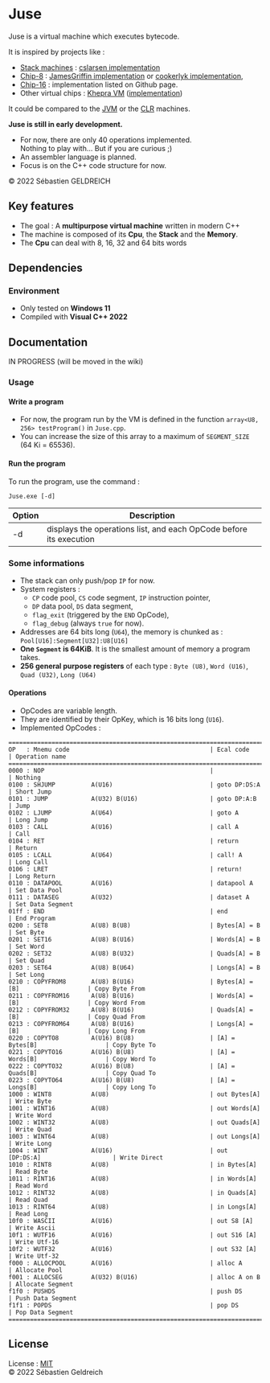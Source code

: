 # Juse

Juse is a virtual machine which executes bytecode.

It is inspired by projects like :

- [Stack machines](https://en.wikipedia.org/wiki/Stack_machine) : [cslarsen implementation](https://github.com/cslarsen/stack-machine)
- [Chip-8](https://fr.wikipedia.org/wiki/CHIP-8) : [JamesGriffin implementation](https://github.com/JamesGriffin/CHIP-8-Emulator) or [cookerlyk implementation](https://github.com/cookerlyk/Chip8),
- [Chip-16](https://github.com/chip16/chip16) : implementation listed on Github page.
- Other virtual chips : [Khepra VM](https://github.com/tykel/khepra-vm) ([implementation](https://github.com/tykel/qpra))

It could be compared to the [JVM](https://en.wikipedia.org/wiki/Java_virtual_machine) or the [CLR](https://en.wikipedia.org/wiki/Common_Language_Runtime) machines.

**Juse is still in early development.**

- For now, there are only 40 operations implemented.  
    Nothing to play with... But if you are curious ;)
- An assembler language is planned.
- Focus is on the C++ code structure for now.

&copy; 2022 Sébastien GELDREICH

## Key features

- The goal : A **multipurpose virtual machine** written in modern C++
- The machine is composed of its **Cpu**, the **Stack** and the **Memory**.
- The **Cpu** can deal with 8, 16, 32 and 64 bits words

## Dependencies

### Environment

* Only tested on **Windows 11**
* Compiled with **Visual C++ 2022**

## Documentation

IN PROGRESS (will be moved in the wiki)

### Usage

#### Write a program

- For now, the program run by the VM is defined in the function `array<U8, 256> testProgram()` in `Juse.cpp`.
- You can increase the size of this array to a maximum of `SEGMENT_SIZE` (64 Ki = 65536).

#### Run the program

To run the program, use the command :
```
Juse.exe [-d]
```
| Option | Description                                                        |
|--------|--------------------------------------------------------------------|
| -d     | displays the operations list, and each OpCode before its execution |

### Some informations

- The stack can only push/pop `IP` for now.
- System registers :
    - `CP` code pool, `CS` code segment, `IP` instruction pointer,
    - `DP` data pool, `DS` data segment,
    - `flag_exit` (triggered by the `END` OpCode),
    - `flag_debug` (always `true` for now).
- Addresses are 64 bits long (`U64`), the memory is chunked as : `Pool[U16]:Segment[U32]:U8[U16]`
- **One `Segment` is 64KiB**. It is the smallest amount of memory a program takes.
- **256 general purpose registers** of each type : `Byte (U8)`, `Word (U16)`, `Quad (U32)`, `Long (U64)`

#### Operations 

- OpCodes are variable length.
- They are identified by their OpKey, which is 16 bits long (`U16`).
- Implemented OpCodes :
```
===============================================================================================================
OP   : Mnemu code                                       | Ecal code                        | Operation name
===============================================================================================================
0000 : NOP                                              |                                  | Nothing
0100 : SHJUMP          A(U16)                           | goto DP:DS:A                     | Short Jump
0101 : JUMP            A(U32) B(U16)                    | goto DP:A:B                      | Jump
0102 : LJUMP           A(U64)                           | goto A                           | Long Jump
0103 : CALL            A(U16)                           | call A                           | Call
0104 : RET                                              | return                           | Return
0105 : LCALL           A(U64)                           | call! A                          | Long Call
0106 : LRET                                             | return!                          | Long Return
0110 : DATAPOOL        A(U16)                           | datapool A                       | Set Data Pool
0111 : DATASEG         A(U32)                           | dataset A                        | Set Data Segment
01ff : END                                              | end                              | End Program
0200 : SET8            A(U8) B(U8)                      | Bytes[A] = B                     | Set Byte
0201 : SET16           A(U8) B(U16)                     | Words[A] = B                     | Set Word
0202 : SET32           A(U8) B(U32)                     | Quads[A] = B                     | Set Quad
0203 : SET64           A(U8) B(U64)                     | Longs[A] = B                     | Set Long
0210 : COPYFROM8       A(U8) B(U16)                     | Bytes[A] = [B]                   | Copy Byte From
0211 : COPYFROM16      A(U8) B(U16)                     | Words[A] = [B]                   | Copy Word From
0212 : COPYFROM32      A(U8) B(U16)                     | Quads[A] = [B]                   | Copy Quad From
0213 : COPYFROM64      A(U8) B(U16)                     | Longs[A] = [B]                   | Copy Long From
0220 : COPYTO8         A(U16) B(U8)                     | [A] = Bytes[B]                   | Copy Byte To
0221 : COPYTO16        A(U16) B(U8)                     | [A] = Words[B]                   | Copy Word To
0222 : COPYTO32        A(U16) B(U8)                     | [A] = Quads[B]                   | Copy Quad To
0223 : COPYTO64        A(U16) B(U8)                     | [A] = Longs[B]                   | Copy Long To
1000 : WINT8           A(U8)                            | out Bytes[A]                     | Write Byte
1001 : WINT16          A(U8)                            | out Words[A]                     | Write Word
1002 : WINT32          A(U8)                            | out Quads[A]                     | Write Quad
1003 : WINT64          A(U8)                            | out Longs[A]                     | Write Long
1004 : WINT            A(U16)                           | out [DP:DS:A]                    | Write Direct
1010 : RINT8           A(U8)                            | in Bytes[A]                      | Read Byte
1011 : RINT16          A(U8)                            | in Words[A]                      | Read Word
1012 : RINT32          A(U8)                            | in Quads[A]                      | Read Quad
1013 : RINT64          A(U8)                            | in Longs[A]                      | Read Long
10f0 : WASCII          A(U16)                           | out S8 [A]                       | Write Ascii
10f1 : WUTF16          A(U16)                           | out S16 [A]                      | Write Utf-16
10f2 : WUTF32          A(U16)                           | out S32 [A]                      | Write Utf-32
f000 : ALLOCPOOL       A(U16)                           | alloc A                          | Allocate Pool
f001 : ALLOCSEG        A(U32) B(U16)                    | alloc A on B                     | Allocate Segment
f1f0 : PUSHDS                                           | push DS                          | Push Data Segment
f1f1 : POPDS                                            | pop DS                           | Pop Data Segment
===============================================================================================================
```

## License

License : [MIT](LICENSE)  
&copy; 2022 Sébastien Geldreich
